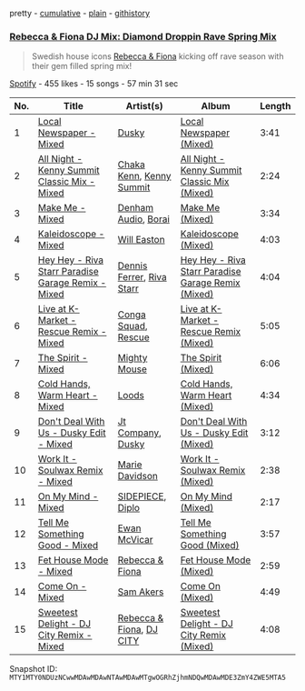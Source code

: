 pretty - [cumulative](/playlists/cumulative/37i9dQZF1DXa4bGuyvrKl5.md) - [plain](/playlists/plain/37i9dQZF1DXa4bGuyvrKl5) - [githistory](https://github.githistory.xyz/mackorone/spotify-playlist-archive/blob/main/playlists/plain/37i9dQZF1DXa4bGuyvrKl5)

### [Rebecca & Fiona DJ Mix: Diamond Droppin Rave Spring Mix ](https://open.spotify.com/playlist/37i9dQZF1DXa4bGuyvrKl5)

> Swedish house icons <a href ="spotify:artist:6rgEPiKjowlMKZC1DF6W75">Rebecca & Fiona</a> kicking off rave season with their gem filled spring mix!

[Spotify](https://open.spotify.com/user/spotify) - 455 likes - 15 songs - 57 min 31 sec

| No. | Title | Artist(s) | Album | Length |
|---|---|---|---|---|
| 1 | [Local Newspaper \- Mixed](https://open.spotify.com/track/3JgaSgkMSXwdf9MsM8wD9X) | [Dusky](https://open.spotify.com/artist/5gqoUf9vKKv96b1c0GBKwu) | [Local Newspaper \(Mixed\)](https://open.spotify.com/album/1A7mKkVnLDdfK8mQXoT6RD) | 3:41 |
| 2 | [All Night \- Kenny Summit Classic Mix \- Mixed](https://open.spotify.com/track/02gwPA6SD8wMyjGPIhWzIf) | [Chaka Kenn](https://open.spotify.com/artist/02gyom5ZGtTA1nHeBMIX3a), [Kenny Summit](https://open.spotify.com/artist/5ym4nlRGhF2l1gJE0dv77O) | [All Night \- Kenny Summit Classic Mix \(Mixed\)](https://open.spotify.com/album/1GACUjNQm3mGGJ0J5M31I4) | 2:24 |
| 3 | [Make Me \- Mixed](https://open.spotify.com/track/7EVZACrGhiWqBuZUan1vUs) | [Denham Audio](https://open.spotify.com/artist/2gyrzIEBDddx6GsW60DnW1), [Borai](https://open.spotify.com/artist/5H8NL83Hl16bYRy4LCqriO) | [Make Me \(Mixed\)](https://open.spotify.com/album/3TBrWoSrenee0m1kl6CuJY) | 3:34 |
| 4 | [Kaleidoscope \- Mixed](https://open.spotify.com/track/0QZfoiPkdTyPtSqCfOVTLr) | [Will Easton](https://open.spotify.com/artist/2kPAmoZKlDB8ktz6SFPsLW) | [Kaleidoscope \(Mixed\)](https://open.spotify.com/album/35ImnGmiohoPJ58XIEj12w) | 4:03 |
| 5 | [Hey Hey \- Riva Starr Paradise Garage Remix \- Mixed](https://open.spotify.com/track/5lFFId6cGPg3db4gSbz3rN) | [Dennis Ferrer](https://open.spotify.com/artist/0MGTHZpAGf7isSfw8yMIoi), [Riva Starr](https://open.spotify.com/artist/1TRFAJu3Cw64APToZaGk9D) | [Hey Hey \- Riva Starr Paradise Garage Remix \(Mixed\)](https://open.spotify.com/album/6tOCtqPhdMJ376NmOSA2no) | 4:04 |
| 6 | [Live at K\-Market \- Rescue Remix \- Mixed](https://open.spotify.com/track/5Sha6qkVWumS9TlouXyZkq) | [Conga Squad](https://open.spotify.com/artist/5aUIPdoeRAoDLRp4y3oA4s), [Rescue](https://open.spotify.com/artist/1GVjMZ1m9HUdFrUwchuadj) | [Live at K\-Market \- Rescue Remix \(Mixed\)](https://open.spotify.com/album/4JQSKDNVcbqIlr0P6NrV3f) | 5:05 |
| 7 | [The Spirit \- Mixed](https://open.spotify.com/track/26azSPMoA04fXjKZ9QCWJN) | [Mighty Mouse](https://open.spotify.com/artist/7L2YO3SQWLLDsYkpv0Ju4K) | [The Spirit \(Mixed\)](https://open.spotify.com/album/36skNJP9IYHTpSOnykbA3Q) | 6:06 |
| 8 | [Cold Hands, Warm Heart \- Mixed](https://open.spotify.com/track/7LLPH8iYKOTxkOS3EL3FWe) | [Loods](https://open.spotify.com/artist/1uF7AFfGahplhiaHEy9NNl) | [Cold Hands, Warm Heart \(Mixed\)](https://open.spotify.com/album/7DVDSRsHBuSfv6vqwsvZAp) | 4:34 |
| 9 | [Don't Deal With Us \- Dusky Edit \- Mixed](https://open.spotify.com/track/1bBY9xUhIa8ka9ZxubqS4b) | [Jt Company](https://open.spotify.com/artist/03QXzMZPP4vJXqhPDYJ9fh), [Dusky](https://open.spotify.com/artist/5gqoUf9vKKv96b1c0GBKwu) | [Don't Deal With Us \- Dusky Edit \(Mixed\)](https://open.spotify.com/album/6mvxgNQuApwXQewSq2HH9o) | 3:12 |
| 10 | [Work It \- Soulwax Remix \- Mixed](https://open.spotify.com/track/09TVtA9fPa0jLJqQ1XdFAY) | [Marie Davidson](https://open.spotify.com/artist/7xJVICbAWizNBKBD3mRWjF) | [Work It \- Soulwax Remix \(Mixed\)](https://open.spotify.com/album/6xo2o0orlV7C7vfFamE83c) | 2:38 |
| 11 | [On My Mind \- Mixed](https://open.spotify.com/track/1JtX0q1ssnTqBa5uhWzyWG) | [SIDEPIECE](https://open.spotify.com/artist/5czbzNZZfWpyFgZyfT3Mkk), [Diplo](https://open.spotify.com/artist/5fMUXHkw8R8eOP2RNVYEZX) | [On My Mind \(Mixed\)](https://open.spotify.com/album/0FOilUTNNhhoms3lKs2mVy) | 2:17 |
| 12 | [Tell Me Something Good \- Mixed](https://open.spotify.com/track/1WbGQJrIv5XQXS2nHuurSe) | [Ewan McVicar](https://open.spotify.com/artist/4d2NUjh9ZrzG1ZZdhpSDKH) | [Tell Me Something Good \(Mixed\)](https://open.spotify.com/album/3fAROdZSAuyTBd5CikWj9K) | 3:57 |
| 13 | [Fet House Mode \- Mixed](https://open.spotify.com/track/2NS0uOuplskN13lLBaS0fh) | [Rebecca & Fiona](https://open.spotify.com/artist/6rgEPiKjowlMKZC1DF6W75) | [Fet House Mode \(Mixed\)](https://open.spotify.com/album/2SUaaPRR8JSfzpRdwiIjKK) | 2:59 |
| 14 | [Come On \- Mixed](https://open.spotify.com/track/70whn106RAuxCd949WV8gw) | [Sam Akers](https://open.spotify.com/artist/0AwujcjMYhaCJ5pyMstX4F) | [Come On \(Mixed\)](https://open.spotify.com/album/1vNiHCPpSm2DrhyBfRO8YO) | 4:49 |
| 15 | [Sweetest Delight \- DJ City Remix \- Mixed](https://open.spotify.com/track/76MKwYQhindFzqvpE20gB4) | [Rebecca & Fiona](https://open.spotify.com/artist/6rgEPiKjowlMKZC1DF6W75), [DJ CITY](https://open.spotify.com/artist/52c8wOVJiBoVy5csR9SSWj) | [Sweetest Delight \- DJ City Remix \(Mixed\)](https://open.spotify.com/album/1DVh6qIDSlQMs5TAEjMcRU) | 4:08 |

Snapshot ID: `MTY1MTY0NDUzNCwwMDAwMDAwNTAwMDAwMTgwOGRhZjhmNDQwMDAwMDE3ZmY4ZWE5MTA5`
